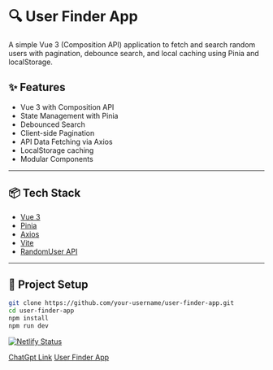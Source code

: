 # 🔍 User Finder App

A simple Vue 3 (Composition API) application to fetch and search random users with pagination, debounce search, and local caching using Pinia and localStorage.

## ✨ Features

- Vue 3 with Composition API
- State Management with Pinia
- Debounced Search
- Client-side Pagination
- API Data Fetching via Axios
- LocalStorage caching
- Modular Components

---

## 📦 Tech Stack

- [Vue 3](https://vuejs.org/)
- [Pinia](https://pinia.vuejs.org/)
- [Axios](https://axios-http.com/)
- [Vite](https://vitejs.dev/)
- [RandomUser API](https://randomuser.me/)

---

## 🚀 Project Setup

```bash
git clone https://github.com/your-username/user-finder-app.git
cd user-finder-app
npm install
npm run dev
```

[![Netlify Status](https://api.netlify.com/api/v1/badges/9963a123-2210-4d4e-b37d-4f454d7fb526/deploy-status)](https://app.netlify.com/projects/user-finder-app-chatgpt/deploys)

[ChatGpt Link](https://chatgpt.com/share/6888e8af-fa7c-8013-8633-7966ae56730c)
[User Finder App](https://user-finder-app-chatgpt.netlify.app/)
